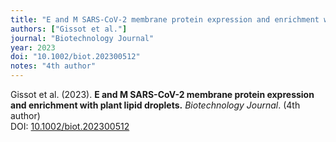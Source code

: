```yaml
---
title: "E and M SARS-CoV-2 membrane protein expression and enrichment with plant lipid droplets"
authors: ["Gissot et al."]
journal: "Biotechnology Journal"
year: 2023
doi: "10.1002/biot.202300512"
notes: "4th author"
---
```


Gissot et al. (2023). **E and M SARS-CoV-2 membrane protein expression and enrichment with plant lipid droplets.** *Biotechnology Journal*. (4th author)  
DOI: [10.1002/biot.202300512](https://doi.org/10.1002/biot.202300512)
